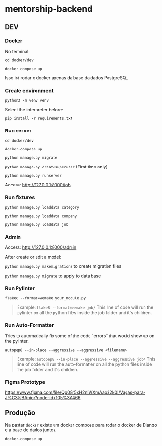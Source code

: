 # mentorship-backend

## DEV

### Docker

No terminal:

`cd docker/dev`

`docker compose up`

Isso irá rodar o docker apenas da base da dados PostgreSQL


### Create environment

`python3 -m venv venv`

Select the interpreter before:

`pip install -r requirements.txt`


### Run server

`cd docker/dev`

`docker-compose up`

`python manage.py migrate`

`python manage.py createsuperuser` (First time only)

`python manage.py runserver`

Access: http://127.0.0.1:8000/job


### Run fixtures

`python manage.py loaddata category`

`python manage.py loaddata company`

`python manage.py loaddata job`


### Admin

Access: http://127.0.0.1:8000/admin
    
After create or edit a model:

`python manage.py makemigrations` to create migration files

`python manage.py migrate` to apply to data base


### Run Pylinter

`flake8 --format=wemake your_module.py`

> Example:  `flake8 --format=wemake job/` This line of code will run the pylinter on all the python files inside the job folder and it's children.

### Run Auto-Formatter

Tries to automatically fix some of the code "errors" that would show up on the pylinter.

`autopep8 --in-place --aggressive --aggressive <filename>`

> Example:  `autopep8 --in-place --aggressive --aggressive job/`  This line of code will run the auto-formatter on all the python files inside the job folder and it's children.

### Figma Prototype

https://www.figma.com/file/Qg08r5xH2nlWXmAao32k0I/Vagas-para-J%C3%BAnior?node-id=105%3A466



## Produção

Na pastar `docker` existe um docker compose para rodar o docker de Django e a base de dados juntos.

`docker-compose up`
